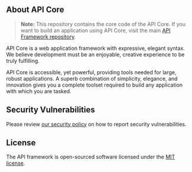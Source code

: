 ## About API Core

> **Note:** This repository contains the core code of the API Core. If you want to build an application using API Core, visit the main [API Framework repository](https://github.com/ephraim-mago/api-framework).

API Core is a web application framework with expressive, elegant syntax. We believe development must be an enjoyable, creative experience to be truly fulfilling.

API Core is accessible, yet powerful, providing tools needed for large, robust applications. A superb combination of simplicity, elegance, and innovation gives you a complete toolset required to build any application with which you are tasked.

## Security Vulnerabilities

Please review [our security policy](https://github.com/ephraim-mago/api-framework/security/policy) on how to report security vulnerabilities.

## License

The API framework is open-sourced software licensed under the [MIT license](LICENSE.md).